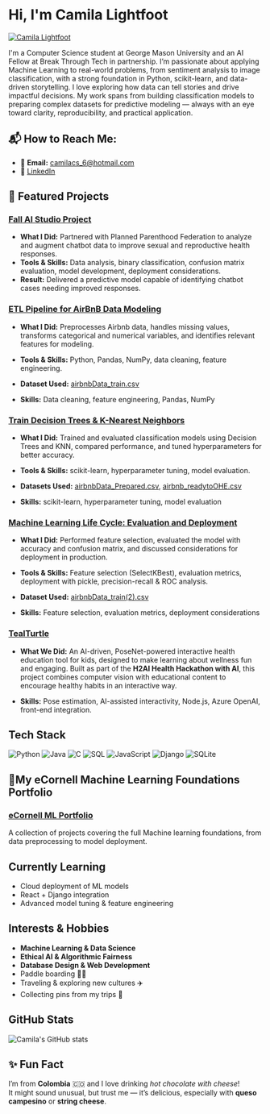 # Hi, I'm Camila Lightfoot
[![Camila Lightfoot](https://img.shields.io/badge/Camila%20Lightfoot-blue?style=for-the-badge&logo=linkedin&logoColor=white)](https://www.linkedin.com/in/camilalightfoot/)

I'm a Computer Science student at George Mason University and an AI Fellow at Break Through Tech in partnership.
I’m passionate about applying Machine Learning to real-world problems, from sentiment analysis to image classification, with a strong foundation in Python, scikit-learn, and data-driven storytelling.
I love exploring how data can tell stories and drive impactful decisions. My work spans from building classification models to preparing complex datasets for predictive modeling — always with an eye toward clarity, reproducibility, and practical application.  

## 📬 How to Reach Me:
- 📧 **Email:** [camilacs_6@hotmail.com](mailto:camilacs_6@hotmail.com)  
- 💼 [LinkedIn](https://www.linkedin.com/in/camila-lightfoot)


## 📂 Featured Projects

### [Fall AI Studio Project](https://github.com/CamilaLightfoot/Fall-AI-Studio)
- **What I Did:** Partnered with Planned Parenthood Federation to analyze and augment chatbot data to improve sexual and reproductive health responses.  
- **Tools & Skills:** Data analysis, binary classification, confusion matrix evaluation, model development, deployment considerations.  
- **Result:** Delivered a predictive model capable of identifying chatbot cases needing improved responses.  


### [ETL Pipeline for AirBnB Data Modeling](https://github.com/CamilaLightfoot/ML-Life-Cycle-Data-Understanding-and-Data-Preparation)
- **What I Did:** Preprocesses Airbnb data, handles missing values, transforms categorical and numerical variables, and identifies relevant features for modeling.  
- **Tools & Skills:** Python, Pandas, NumPy, data cleaning, feature engineering.

- **Dataset Used:** [airbnbData_train.csv](https://github.com/CamilaLightfoot/ML-LifeCycle-Data-Preparation-for-Modeling/blob/main/Database/airbnbData_train.csv)

- **Skills:** Data cleaning, feature engineering, Pandas, NumPy  

### [Train Decision Trees & K-Nearest Neighbors](https://github.com/CamilaLightfoot/ML-Life-Cycle-Modeling)
- **What I Did:** Trained and evaluated classification models using Decision Trees and KNN, compared performance, and tuned hyperparameters for better accuracy.  
- **Tools & Skills:** scikit-learn, hyperparameter tuning, model evaluation. 

- **Datasets Used:** [airbnbData_Prepared.csv](https://github.com/CamilaLightfoot/ML-Life-Cycle-Modeling/blob/main/Database/airbnbData_Prepared.csv), [airbnb_readytoOHE.csv](https://github.com/CamilaLightfoot/ML-Life-Cycle-Modeling/blob/main/Database/airbnb_readytoOHE.csv)

- **Skills:** scikit-learn, hyperparameter tuning, model evaluation  

### [Machine Learning Life Cycle: Evaluation and Deployment](https://github.com/CamilaLightfoot/Machine-Learning-Life-Cycle-Evaluation-and-Deployment)
- **What I Did:** Performed feature selection, evaluated the model with accuracy and confusion matrix, and discussed considerations for deployment in production.  
- **Tools & Skills:** Feature selection (SelectKBest), evaluation metrics, deployment with pickle, precision-recall & ROC analysis.  

- **Dataset Used:** [airbnbData_train(2).csv](https://github.com/CamilaLightfoot/Machine-Learning-Life-Cycle-Evaluation-and-Deployment/blob/main/Database/airbnbData_train%20(2).csv)

- **Skills:** Feature selection, evaluation metrics, deployment considerations

### [TealTurtle](https://github.com/CamilaLightfoot/TealTurtle)
- **What We Did:** An AI-driven, PoseNet-powered interactive health education tool for kids, designed to make learning about wellness fun and engaging. Built as part of the **H2AI Health Hackathon with AI**, this project combines computer vision with educational content to encourage healthy habits in an interactive way.

- **Skills:** Pose estimation, AI-assisted interactivity, Node.js, Azure OpenAI, front-end integration.


## Tech Stack
![Python](https://img.shields.io/badge/Python-3776AB?style=for-the-badge&logo=python&logoColor=white)
![Java](https://img.shields.io/badge/Java-007396?style=for-the-badge&logo=java&logoColor=white)
![C](https://img.shields.io/badge/C-00599C?style=for-the-badge&logo=c&logoColor=white)
![SQL](https://img.shields.io/badge/SQL-4479A1?style=for-the-badge&logo=postgresql&logoColor=white)
![JavaScript](https://img.shields.io/badge/JavaScript-F7DF1E?style=for-the-badge&logo=javascript&logoColor=black)
![Django](https://img.shields.io/badge/Django-092E20?style=for-the-badge&logo=django&logoColor=white)
![SQLite](https://img.shields.io/badge/SQLite-003B57?style=for-the-badge&logo=sqlite&logoColor=white)


## 📂My eCornell Machine Learning Foundations Portfolio
### [eCornell ML Portfolio](https://github.com/CamilaLightfoot/My-eCornell-Portfolio-ML-lifecycle-projects)
A collection of projects covering the full Machine learning foundations, from data preprocessing to model deployment.

## Currently Learning
- Cloud deployment of ML models  
- React + Django integration  
- Advanced model tuning & feature engineering  

## Interests & Hobbies
- **Machine Learning & Data Science**  
- **Ethical AI & Algorithmic Fairness**  
- **Database Design & Web Development**  
- Paddle boarding 🏄‍♀️  
- Traveling & exploring new cultures ✈️  
- Collecting pins from my trips 📍  

## GitHub Stats
![Camila's GitHub stats](https://github-readme-stats.vercel.app/api?username=CamilaLightfoot&show_icons=true&theme=default)

## ✨ Fun Fact
I’m from **Colombia** 🇨🇴 and I love drinking *hot chocolate with cheese*!  
It might sound unusual, but trust me — it’s delicious, especially with **queso campesino** or **string cheese**.

